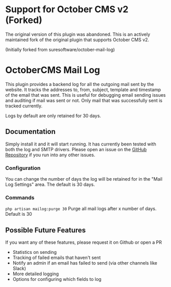 # Support for October CMS v2 (Forked)

The original version of this plugin was abandoned. This is an actively maintained fork of the original plugin that supports October CMS v2.

(Initially forked from suresoftware/october-mail-log)

# OctoberCMS Mail Log

This plugin provides a backend log for all the outgoing mail sent by the website. It tracks the addresses to, from,
subject, template and timestamp of the email that was sent. This is useful for debugging email sending issues and
auditing if mail was sent or not. Only mail that was successfully sent is tracked currently.

Logs by default are only retained for 30 days.

## Documentation

Simply install it and it will start running. It has currently been tested with both the log and SMTP drivers. Please open an issue on the
[GitHub Repository](https://github.com/suresoftware/october-mail-log) if you run into any other issues.

### Configuration

You can change the number of days the log will be retained for in the "Mail Log Settings" area. The default is 30 days.

### Commands

`php artisan mailog:purge 30` Purge all mail logs after x number of days. Default is 30

## Possible Future Features

If you want any of these features, please request it on Github or open a PR

- Statistics on sending
- Tracking of failed emails that haven't sent
- Notify an admin if an email has failed to send (via other channels like Slack)
- More detailed logging
- Options for configuring which fields to log
